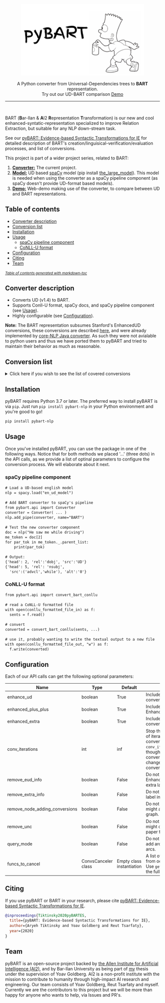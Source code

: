 <div align="center">
    <br>
    <img src="logo.png" width="400"/>
    <p>
   A Python converter from Universal-Dependencies trees to <b>BART</b> representation.<br>
        Try out our UD-BART comparison <a href="http://nlp.biu.ac.il/~aryeht/eud/">Demo</a>
    </p>
    <hr/>
</div>
<br/>

BART (**B**ar-Ilan & **A**I2 **R**epresentation **T**ransformation) is our new and cool enhanced-syntatic-representation specialized to improve Relation Extraction, but suitable for any NLP down-stream task.

See our [pyBART: Evidence-based Syntactic Transformations for IE](http://arxiv.org/abs/2005.01306) for detailed description of BART's creation/linguisical-verification/evaluation processes, and list of conversions.

This project is part of a wider project series, related to BART:
1. [**Converter:**](#converter-description) The current project.
2. [**Model:**](https://github.com/allenai/ud_spacy_model) UD based [spaCy](https://spacy.io/) model (pip install [the_large_model](https://storage.googleapis.com/en_ud_model/en_ud_model_lg-1.1.0.tar.gz)). This model is needed when using the converter as a spaCy pipeline component (as spaCy doesn't provide UD-format based models).
3. [**Demo:**](http://nlp.biu.ac.il/~aryeht/eud/) Web-demo making use of the converter, to compare between UD and BART representations.

## Table of contents

- [Converter description](#converter-description)
- [Conversion list](#conversion-list)
- [Installation](#installation)
- [Usage](#usage)
  * [spaCy pipeline component](#spacy-pipeline-component)
  * [CoNLL-U format](#conll-u-format)
- [Configuration](#configuration)
- [Citing](#citing)
- [Team](#team)

<small><i><a href='http://ecotrust-canada.github.io/markdown-toc/'>Table of contents generated with markdown-toc</a></i></small>

## Converter description

 * Converts UD (v1.4) to BART. 
 * Supports Conll-U format, spaCy docs, and spaCy pipeline component (see [Usage](#usage)).
 * Highly configurable (see [Configuration](#configuration)).

**Note:** The BART representation subsumes Stanford's EnhancedUD conversions, these conversions are described [here](http://www.lrec-conf.org/proceedings/lrec2016/pdf/779_Paper.pdf), and were already implemented by [core-NLP Java converter](https://nlp.stanford.edu/software/stanford-dependencies.shtml). As such they were not avialable to python users and thus we have ported them to pyBART and tried to maintain their behavior as much as reasonable.

## Conversion list

<details><summary>Click here if you wish to see the list of covered conversions</summary>
<p>comming soon
<!---
<table>
    <tr>
        <td></td>
        <td>[paper](https://nlp.stanford.edu/pubs/schuster2016enhanced.pdf)   (or [here](http://www.lrec-conf.org/proceedings/lrec2016/pdf/779_Paper.pdf))</td>
        <td>[UD formal guidelines   (v2)](https://universaldependencies.org/u/overview/enhanced-syntax.html)</td>
        <td>coreNLP   code</td>
        <td>Converter</td>
        <td>notes</td>
    </tr>
    <tr>
        <td>nmod/acl/advcl   case info</td>
        <td>eUD</td>
        <td>eUD   (under 'obl' for v2)</td>
        <td>eUD</td>
        <td>eUD</td>
        <td>1.   Even though multi-word prepositions are processed only under eUD++, it is   still handled under eUD to add it in the case information.&lt;br&gt;2. Lowercased (and not lemmatized - important for MWP)</td>
    </tr>
    <tr>
        <td>Passive   agent</td>
        <td>-</td>
        <td>-</td>
        <td>eUD</td>
        <td>eUD</td>
        <td>Only   if the nmod both has a "by" son and has an 'auxpass' sibling, then   instead of nmod:by we fix to nmod:agent</td>
    </tr>
    <tr>
        <td>conj   case info</td>
        <td>eUD</td>
        <td>eUD</td>
        <td>eUD</td>
        <td>eUD</td>
        <td>1.   Adds the type of conjunction to all conjunct relations&lt;br&gt;2. Some multi-word coordination markers are collapsed to conj:and or   conj:negcc</td>
    </tr>
    <tr>
        <td>Process   Multi-word prepositions</td>
        <td>eUD++</td>
        <td>eUD   (?)</td>
        <td>eUD++</td>
        <td>eUD++</td>
        <td>Predetermined   lists of 2w and 3w preps.</td>
    </tr>
    <tr>
        <td>Demote   quantificational modifiers (A.K.A Partitives and light noun constructions)</td>
        <td>eUD++</td>
        <td>(see   [here](https://universaldependencies.org/u/overview/enhanced-syntax.html#additional-enhancements))</td>
        <td>eUD++</td>
        <td>eUD++</td>
        <td>Predetermined   list of the quantifier or light noun.</td>
    </tr>
    <tr>
        <td>Conjoined   prepositions and prepositional phrases</td>
        <td>eUD++</td>
        <td>-</td>
        <td>eUD++</td>
        <td>eUD++</td>
        <td></td>
    </tr>
    <tr>
        <td>Propagated   governors and dependents</td>
        <td>eUD   (A, B, C)</td>
        <td>eUD   (A, B, C, D)</td>
        <td>eUD   (A, B, C)</td>
        <td>eUD   (A, B, C)</td>
        <td>1.   This includes: (A) conjoined noun phrases, (B) conjoined adjectival phrases,   (C) subjects of conjoined verbs, and (D) objects of conjoined verbs.&lt;br&gt;2. Notice (D) is relevant to be added theoretically but was omitted for   practical uncertainty (see 4.2 at the paper).</td>
    </tr>
    <tr>
        <td>Subjects   of controlled verbs</td>
        <td>eUD</td>
        <td>eUD</td>
        <td>eUD</td>
        <td>eUD</td>
        <td>1.   Includes the special case of 'to' with no following verb ("he decided   not to").&lt;br&gt;2. Heuristic for choosing the propagated subject (according to coreNLP   docu): if the control verb has an object it is propagated as the subject of   the controlled verb, otherwise they use the subject of the control verb.</td>
    </tr>
    <tr>
        <td>Subjects   of controlled verbs - when 'to' marker is missing</td>
        <td>?</td>
        <td>?</td>
        <td>-</td>
        <td>extra</td>
        <td>1.   Example: "I started reading the book"&lt;br&gt;2. For some reason not included in the coreNLP code, unsure why</td>
    </tr>
    <tr>
        <td>Relative   pronouns</td>
        <td>eUD++</td>
        <td>eUD   (?)</td>
        <td>eUD++</td>
        <td>eUD++</td>
        <td></td>
    </tr>
    <tr>
        <td>Reduced   relative clause</td>
        <td>-</td>
        <td>eUD   (?)</td>
        <td>-</td>
        <td>extra</td>
        <td></td>
    </tr>
    <tr>
        <td>Subjects   of adverbial clauses</td>
        <td>-</td>
        <td>-</td>
        <td>-</td>
        <td>extra</td>
        <td>Heuristic   for choosing the propagated entity:&lt;br&gt;1. If the marker is "to", the object (if it is animated - but for   now we don’t enforce it) of the main clause is propagated as subject,   otherwise the subject of the main clause is propagated.&lt;br&gt;2. Else, if the marker is not one of "as/so/when/if" (this   includes no marker at all which is mostly equivalent to "while"   marker), both the subject and the object of the main clause are equivalent   options (unless no object found, then the subject is propagated).</td>
    </tr>
    <tr>
        <td>Noun-modifying   participles</td>
        <td>(see   [here](https://www.aclweb.org/anthology/W17-6507))</td>
        <td>-</td>
        <td>-</td>
        <td>extra</td>
        <td></td>
    </tr>
    <tr>
        <td>Correct   possible subject of Noun-modifying participles</td>
        <td>-</td>
        <td>-</td>
        <td>-</td>
        <td>extra</td>
        <td>1.   This is a correctness of the subject decision of the previous bullet.&lt;br&gt;2. If the noun being modified is an object/modifier of a verb with some   subject, then that subject might be the subject of the Noun-modifying   participle as well. (it is uncertain, and seems to be correct only for the   more abstract nouns, but that’s just a first impression).</td>
    </tr>
    <tr>
        <td>Propagated   modifiers (in conjunction constructions)</td>
        <td>-</td>
        <td>-</td>
        <td>-</td>
        <td>extra</td>
        <td>Heuristics and assumptions:&lt;br&gt;1. Modifiers that appear after both parts of the conjunction may (the ratio   should be researched) refer to both parts. Moreover, If the modifiers father   is not the immediate conjunction part, then all the conjunction parts between   the father and the modifier are (most probably) modified by the   modifier.&lt;br&gt;2. If the modifier father is the immediate conjunction part, we propagate   the modifier backward only if the new father, doesn't have any modifiers sons   (this is to restrict a bit the amount of false-positives).&lt;br&gt;3. We don’t propagate modifier forwardly (that is, if the conjunct part   appears after the modifier, we assume they don’t refer).&lt;br&gt;4. Should be tested for cost/effectiveness as it may bring many   false-positives.</td>
    </tr>
    <tr>
        <td>Locative   and temporal adverbial modifier propagation (indexicals)</td>
        <td>-</td>
        <td>-</td>
        <td>-</td>
        <td>extra</td>
        <td>1.   Rational: If a locative or temporal adverbial modifier is stretched away from   the verb through a subject/object/modifier(nmod) it should be applied as well   to the verb itself.&lt;br&gt;2. Example: "He was running around, in these woods here".</td>
    </tr>
    <tr>
        <td>Subject   propagation of 'dep'</td>
        <td>-</td>
        <td>-</td>
        <td>-</td>
        <td>extra</td>
        <td>Rational:   'dep' is already problematic, as the parser didn't know what relation to   assign it.     In case the secondary clause doesn't have a subject, most probably it   should come from the main clause. It is probably an advcl/conj/parataxis/or   so that was missing some marker/cc/punctuation/etc.</td>
    </tr>
    <tr>
        <td>Apposition   propagation</td>
        <td>(see   [here](https://arxiv.org/pdf/1603.01648.pdf))</td>
        <td>-</td>
        <td>-</td>
        <td>extra</td>
        <td></td>
    </tr>
    <tr>
        <td>nmod propagation through subj/obj/nmod</td>
        <td>-</td>
        <td>-</td>
        <td>-</td>
        <td>extra</td>
        <td>For now we propagate only modifiers cased by 'like' or 'such_as' prepositions (As they imply reflexivity), and we copy their heads' relation (that is, obj for obj subj for subj and nmod for nmod with its corresponding case).</td>
    </tr>
    <tr>
        <td>possessive</td>
        <td>-</td>
        <td>-</td>
        <td>-</td>
        <td>extra</td>
        <td>Share possessive modifiers through conjunctions (e.g. My father and mother went home -&gt; My father and (my) mother...</td>
    </tr>
    <tr>
        <td>Expanding multi word prepositions</td>
        <td>-</td>
        <td>-</td>
        <td>-</td>
        <td>extra</td>
        <td>Add an nmod relation when advmod+nmod is observed while concatinating the advmod and preposition to be the new modifiers preposition (this expands the closed set of eUD's 'Process Multi-word preposition').</td>
    </tr>
    <tr>
        <td>Active-passive   alteration</td>
        <td>(see   [here](https://www.aclweb.org/anthology/W17-6507))</td>
        <td>-</td>
        <td>-</td>
        <td>extra</td>
        <td>Invert subject and object of passive construction (while keeping the old ones).</td>
    </tr>
    <tr>
        <td>Copula   alteration</td>
        <td>-</td>
        <td>-</td>
        <td>-</td>
        <td>extra</td>
        <td>Add   a verb placeholder, reconstruct the tree as if the verb was there.</td>
    </tr>
    <tr>
        <td>Hyphen   alteration</td>
        <td>-</td>
        <td>-</td>
        <td>-</td>
        <td>extra</td>
        <td>Add subject and modifier relations to the verb in the middle of an noun-verb adjectival modifing another noun (e.g. a Miami-based company).</td>
    </tr>
</table>
-->
</p>
</details>

## Installation

pyBART requires Python 3.7 or later. The preferred way to install pyBART is via `pip`. Just run `pip install pybart-nlp` in your Python environment and you're good to go!

   ```bash
   pip install pybart-nlp
   ```

## Usage

Once you've installed pyBART, you can use the package in one of the following ways.
Notice that for both methods we placed '...' (three dots) in the API calls, as we provide a list of optinal parameters to configure the conversion process. We will elaborate about it next.

### spaCy pipeline component

```
# Load a UD-based english model
nlp = spacy.load("en_ud_model")

# Add BART converter to spaCy's pipeline
from pybart.api import Converter
converter = Converter( ... )
nlp.add_pipe(converter, name="BART")

# Test the new converter component
doc = nlp("He saw me while driving")
me_token = doc[2]
for par_tok in me_token._.parent_list:
    print(par_tok)

# Output:
{'head': 2, 'rel':'dobj', 'src':'UD'}
{'head': 5, 'rel': 'nsubj',
  'src':('advcl','while'), 'alt':'0'}
```

### CoNLL-U format

```
from pybart.api import convert_bart_conllu

# read a CoNLL-U formatted file
with open(conllu_formatted_file_in) as f:
  sents = f.read()

# convert
converted = convert_bart_conllu(sents, ...)

# use it, probably wanting to write the textual output to a new file
with open(conllu_formatted_file_out, "w") as f:
  f.write(converted)
```

## Configuration

Each of our API calls can get the following optional parameters:

[//]: # (<style>.tablelines table, .tablelines td, .tablelines th {border: 1px solid black;}</style>)



| Name | Type | Default | Explanation |
|------|------|-------------|----|
| enhance_ud | boolean | True | Include Stanford's EnhancedUD conversions. |
| enhanced_plus_plus | boolean | True | Include Stanford's EnhancedUD++ conversions. |
| enhanced_extra | boolean | True | Include BART's unique conversions. |
| conv_iterations | int | inf | Stop the (defaultive) behaivor of iterating on the list of conversions after `conv_iterations` iterations, though before reaching convergance (that is, no change in graph when conversion-list is applied). |
| remove_eud_info | boolean | False | Do not include Stanford's EnhancedUD&EnhancedUD++'s extra label information. |
| remove_extra_info | boolean | False | Do not include BART's extra label information. |
| remove_node_adding_conversions | boolean | False | Do not include conversions that might add nodes to the given graph. |
| remove_unc | boolean | False | Do not include conversions that might contain `uncertainty` (see paper for detailed explanation). |
| query_mode | boolean | False | Do not include conversions that add arcs rather than reorder arcs. |
| funcs_to_cancel | ConvsCanceler class | Empty class instantiation | A list of conversions to prevent from occuring by their names. Use `get_conversion_names` for the full conversion name list |

[//]: # ({: .tablelines})

## Citing

If you use pyBART or BART in your research, please cite [pyBART: Evidence-based Syntactic Transformations for IE](http://arxiv.org/abs/2005.01306).

```bibtex
@inproceedings{Tiktinsky2020pyBARTES,
  title={pyBART: Evidence-based Syntactic Transformations for IE},
  author={Aryeh Tiktinsky and Yoav Goldberg and Reut Tsarfaty},
  year={2020}
}
```

## Team

pyBART is an open-source project backed by [the Allen Institute for Artificial Intelligence (AI2)](https://allenai.org/), and by Bar-Ilan University as being part of [my](https://github.com/aryehgigi) thesis under the supervision of Yoav Goldberg.
AI2 is a non-profit institute with the mission to contribute to humanity through high-impact AI research and engineering.
Our team consists of Yoav Goldberg, Reut Tsarfaty and myself. Currently we are the contributors to this project but we will be more than happy for anyone who wants to help, via Issues and PR's.
